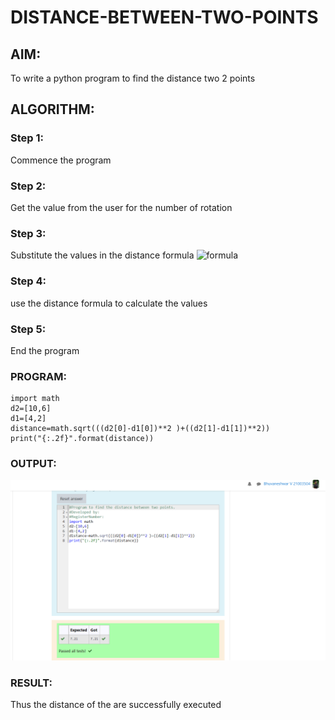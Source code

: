 # DISTANCE-BETWEEN-TWO-POINTS

## AIM:
To write a python program to find the distance two 2 points
## ALGORITHM:
### Step 1: 
Commence the program
### Step 2: 
Get the value from the user for the number of rotation
### Step 3: 
Substitute the values in the distance formula  ![formula](/formula.jpg)
### Step 4:
use the distance formula to calculate the values  
### Step 5: 
End the program
### PROGRAM:
~~~
import math 
d2=[10,6]
d1=[4,2]
distance=math.sqrt(((d2[0]-d1[0])**2 )+((d2[1]-d1[1])**2))
print("{:.2f}".format(distance))
~~~
### OUTPUT:
![GitHub Logo](distance.png)
### RESULT:
Thus the distance of the  are successfully executed
